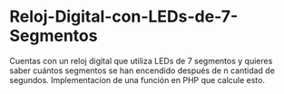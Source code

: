 # Reloj-Digital-con-LEDs-de-7-Segmentos
Cuentas con un reloj digital que utiliza LEDs de 7 segmentos y quieres saber cuántos segmentos se han encendido después de n cantidad de segundos. Implementacion de una función en PHP que calcule esto.
